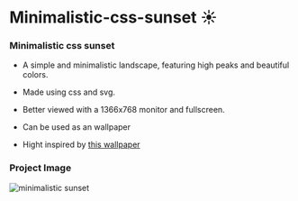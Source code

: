# Minimalistic-css-sunset ☀️
### Minimalistic css sunset

- A simple and minimalistic landscape, featuring high peaks and beautiful colors.

- Made using css and svg.

- Better viewed with a 1366x768 monitor and fullscreen.

- Can be used as an wallpaper

- Hight inspired by [this wallpaper](https://www.wallpaperflare.com/minimal-sky-nature-horizon-minimal-art-minimalism-afterglow-wallpaper-pusip)

### Project Image
![minimalistic sunset](https://github.com/Kevgmd/Minimalistic-css-sunset/assets/140569159/2c43c22f-8843-44b8-9cc0-eb1f44526e24)
